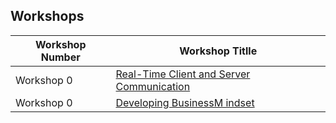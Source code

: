 ## Workshops 


| Workshop Number | Workshop Titlle                           |
| --------------- | ----------------------------------------- |
| Workshop 0      | [Real-Time Client and Server Communication](https://github.com/antematter/workshopHub/tree/master/Realtime-Client-Server-Communication) |
| Workshop 0      | [Developing BusinessM indset](https://github.com/antematter/workshopHub/tree/master/Developing-Business-Mindset) |
